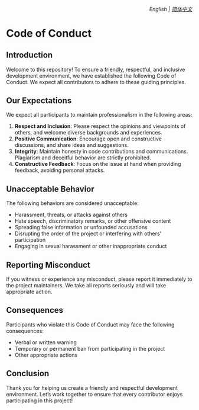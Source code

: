 <div align="right">
    <h6>
        <picture>
            <source type="image/svg+xml" media="(prefers-color-scheme: dark)" srcset="https://raw.githubusercontent.com/KudoAI/chatgpt.js/main/media/images/icons/earth-americas-white-icon32.svg">
            <img height=14 src="https://raw.githubusercontent.com/KudoAI/chatgpt.js/main/media/images/icons/earth-americas-icon32.svg">
        </picture>
        &nbsp;English |
        <a href="../CODE_OF_CONDUCT.md">简体中文</a>
    </h6>
</div>

# Code of Conduct

## Introduction

Welcome to this repository! To ensure a friendly, respectful, and inclusive development environment, we have established the following Code of Conduct. We expect all contributors to adhere to these guiding principles.

## Our Expectations

We expect all participants to maintain professionalism in the following areas:

1. **Respect and Inclusion**: Please respect the opinions and viewpoints of others, and welcome diverse backgrounds and experiences.
2. **Positive Communication**: Encourage open and constructive discussions, and share ideas and suggestions.
3. **Integrity**: Maintain honesty in code contributions and communications. Plagiarism and deceitful behavior are strictly prohibited.
4. **Constructive Feedback**: Focus on the issue at hand when providing feedback, avoiding personal attacks.

## Unacceptable Behavior

The following behaviors are considered unacceptable:

-   Harassment, threats, or attacks against others
-   Hate speech, discriminatory remarks, or other offensive content
-   Spreading false information or unfounded accusations
-   Disrupting the order of the project or interfering with others' participation
-   Engaging in sexual harassment or other inappropriate conduct

## Reporting Misconduct

If you witness or experience any misconduct, please report it immediately to the project maintainers. We take all reports seriously and will take appropriate action.

## Consequences

Participants who violate this Code of Conduct may face the following consequences:

-   Verbal or written warning
-   Temporary or permanent ban from participating in the project
-   Other appropriate actions

## Conclusion

Thank you for helping us create a friendly and respectful development environment. Let’s work together to ensure that every contributor enjoys participating in this project!
